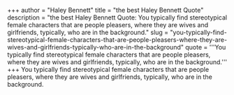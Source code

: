 +++
author = "Haley Bennett"
title = "the best Haley Bennett Quote"
description = "the best Haley Bennett Quote: You typically find stereotypical female characters that are people pleasers, where they are wives and girlfriends, typically, who are in the background."
slug = "you-typically-find-stereotypical-female-characters-that-are-people-pleasers-where-they-are-wives-and-girlfriends-typically-who-are-in-the-background"
quote = '''You typically find stereotypical female characters that are people pleasers, where they are wives and girlfriends, typically, who are in the background.'''
+++
You typically find stereotypical female characters that are people pleasers, where they are wives and girlfriends, typically, who are in the background.
